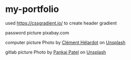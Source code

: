 # my-portfolio

used https://cssgradient.io/ to create header gradient

password picture pixabay.com

computer picture Photo by <a href="https://unsplash.com/pt-br/@clemhlrdt?utm_source=unsplash&utm_medium=referral&utm_content=creditCopyText">Clément Hélardot</a> on <a href="https://unsplash.com/wallpapers/desktop/computer?utm_source=unsplash&utm_medium=referral&utm_content=creditCopyText">Unsplash</a>
  

gitlab picture Photo by <a href="https://unsplash.com/@pankajpatel?utm_source=unsplash&utm_medium=referral&utm_content=creditCopyText">Pankaj Patel</a> on <a href="https://unsplash.com/photos/ZV_64LdGoao?utm_source=unsplash&utm_medium=referral&utm_content=creditCopyText">Unsplash</a>
  